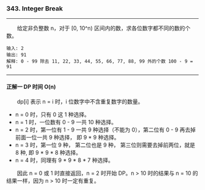 ### 343. Integer Break

-----

&emsp;&emsp;给定非负整数 n，对于 [0, 10^n) 区间内的数，求各位数字都不同的数的个数。

```text
输入: 2
输出: 91
解释: 0 - 99 除去 11, 22, 33, 44, 55, 66, 77, 88, 99 外的个数 100 - 9 = 91
```

-----

#### 正解一  DP 时间 O(n)

&emsp;&emsp;dp[i] 表示 n = i 时，i 位数字中不含重复数字的数量。

- n = 0 时，只有 0 这 1 种选择。
- n = 1 时，一位数有 0 - 9 一共 10 种选择。
- n = 2 时，第一位有 1 - 9 一共 9 种选择（不能为 0），第二位有 0 - 9 再去掉前面一位一共 9 种选择， 即 9 * 9 种选择。
- n = 3 时，第一位 9 种， 第二位也是 9 种， 第三位则需要去掉前两位，就是 8 种, 即 9 * 9 * 8 种选择。
- n = 4 时，同理有 9 * 9 * 8 * 7 种选择。

&emsp;&emsp;因此 n = 0 或 1 时直接返回，n = 2 时开始 DP。n > 10 时的结果与 n = 10 的结果一样，因为 n > 10 时一定有重复。
